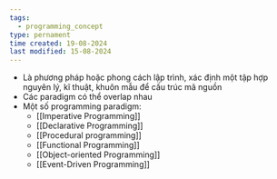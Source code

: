 ```yaml
---
tags:
  - programming_concept
type: pernament
time created: 19-08-2024
last modified: 15-08-2024
---
```

- Là phương pháp hoặc phong cách lập trình, xác định một tập hợp nguyên lý, kĩ thuật, khuôn mẫu để cấu trúc mã nguồn
- Các paradigm có thể overlap nhau
- Một số programming paradigm:
	- [[Imperative Programming]]
	- [[Declarative Programming]]
	- [[Procedural programming]]
	- [[Functional Programming]]
	- [[Object-oriented Programming]]
	- [[Event-Driven Programming]] 